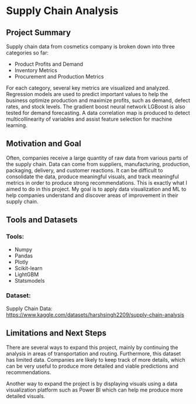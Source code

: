 # Supply Chain Analysis
## Project Summary
Supply chain data from cosmetics company is broken down into three categories so far:
- Product Profits and Demand
- Inventory Metrics
- Procurement and Production Metrics

For each category, several key metrics are visualized and analyzed. Regression models are used to predict important values to help the business optimize production and maximize profits, such as demand, defect rates, and stock levels. The gradient boost neural network LGBoost is also tested for demand forecasting. A data correlation map is produced to detect multicollinearity of variables and assist feature selection for machine learning.

## Motivation and Goal
Often, companies receive a large quantity of raw data from various parts of the supply chain. Data can come from suppliers, manufacturing, production, packaging, delivery, and customer reactions. It can be difficult to consolidate the data, produce meaningful visuals, and track meaningful metrics in order to produce strong recommendations. This is exactly what I aimed to do in this project. My goal is to apply data visualization and ML to help companies understand and discover areas of improvement in their supply chain.

## Tools and Datasets
### Tools:
- Numpy
- Pandas
- Plotly
- Scikit-learn
- LightGBM
- Statsmodels
### Dataset:
Supply Chain Data: https://www.kaggle.com/datasets/harshsingh2209/supply-chain-analysis

## Limitations and Next Steps
There are several ways to expand this project, mainly by continuing the analysis in areas of transportation and routing. Furthermore, this dataset has limited data. Companies are likely to keep track of more details, which can be very useful to produce more detailed and viable predictions and recommendations.

Another way to expand the project is by displaying visuals using a data visualization platform such as Power BI which can help me produce more detailed visuals.

